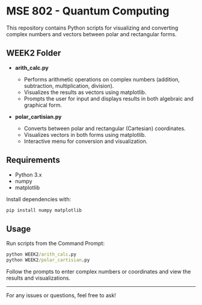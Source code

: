 # MSE 802 - Quantum Computing 

This repository contains Python scripts for visualizing and converting complex numbers and vectors between polar and rectangular forms.

## WEEK2 Folder

- **arith_calc.py**
  - Performs arithmetic operations on complex numbers (addition, subtraction, multiplication, division).
  - Visualizes the results as vectors using matplotlib.
  - Prompts the user for input and displays results in both algebraic and graphical form.

- **polar_cartisian.py**
  - Converts between polar and rectangular (Cartesian) coordinates.
  - Visualizes vectors in both forms using matplotlib.
  - Interactive menu for conversion and visualization.

## Requirements

- Python 3.x
- numpy
- matplotlib

Install dependencies with:
```cmd
pip install numpy matplotlib
```

## Usage

Run scripts from the Command Prompt:
```cmd
python WEEK2/arith_calc.py
python WEEK2/polar_cartisian.py
```

Follow the prompts to enter complex numbers or coordinates and view the results and visualizations.

---

For any issues or questions, feel free to ask!
